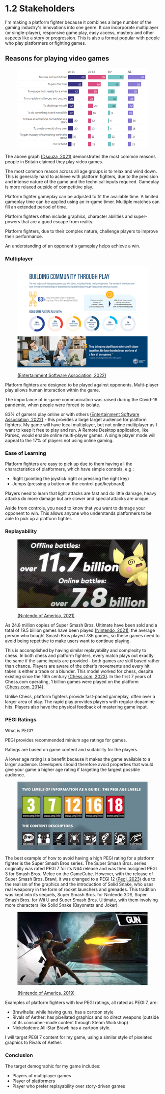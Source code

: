 # 1.2 Stakeholders

I'm making a platform fighter because it combines a large number of the gaming industry's innovations into one genre. It can incorporate multiplayer (or single-player), responsive game play, easy access, mastery and other aspects like a story or progression. This is also a format popular with people who play platformers or fighting games.

## Reasons for playing video games

<figure><img src="../.gitbook/assets/image (1) (1).png" alt=""><figcaption></figcaption></figure>

The above graph [(Dsouza, 2021)](../reference-list.md) demonstrates the most common reasons people in Britain claimed they play video games.&#x20;

The most common reason across all age groups is to relax and wind down. This is generally hard to achieve with platform fighters, due to the precision and intense nature of the game and the technical inputs required. Gameplay is more relaxed outside of competitive play.&#x20;

Platform fighter gameplay can be adjusted to fit the available time. A limited gameplay time can be applied using an in-game timer. Multiple matches can fill an extended period of time.

Platform fighters often include graphics, character abilities and super-powers that are a good escape from reality.

Platform fighters, due to their complex nature, challenge players to improve their performance.

An understanding of an opponent's gameplay helps achieve a win.

### Multiplayer

<figure><img src="../.gitbook/assets/image (2) (1) (1) (1) (1).png" alt=""><figcaption><p><a href="../reference-list.md">(Entertainment Software Association, 2022)</a></p></figcaption></figure>

Platform fighters are designed to be played against opponents. Multi-player play allows human interaction within the game.

The importance of in-game communication was raised during the Covid-19 pandemic, when people were forced to isolate.

83% of gamers play online or with others [(Entertainment Software Association, 2022)](../reference-list.md) - this provides a large target audience for platform fighters. My game will have local multiplayer, but not online multiplayer as I want to keep it free to play and run. A Remote Desktop application, like Parsec, would enable online multi-player games. A single player mode will appeal to the 17% of players not using online gaming.

### Ease of Learning

Platform fighters are easy to pick up due to them having all the characteristics of platformers, which have simple controls, e.g.:

* Right (pointing the joystick right or pressing the right key)
* Jumps (pressing a button on the control pad/keyboard)

Players need to learn that light attacks are fast and do little damage, heavy attacks do more damage but are slower and special attacks are unique.

Aside from controls, you need to know that you want to damage your opponent to win. This allows anyone who understands platformers to be able to pick up a platform fighter.

### Replayability

<figure><img src="../.gitbook/assets/image (1) (1) (2) (1).png" alt=""><figcaption><p><a href="../reference-list.md">(Nintendo of America, 2021)</a></p></figcaption></figure>

As 24.8 million copies of Super Smash Bros. Ultimate have been sold and a total of 19.5 billion games have been played [(Nintendo, 2021)](../reference-list.md), the average person who bought Smash Bros played 786 games, so these games need to avoid being repetitive to make users want to continue playing.&#x20;

This is accomplished by having similar replayability and complexity to chess. In both chess and platform fighters, every match plays out exactly the same if the same inputs are provided - both games are skill based rather than chance. Players are aware of the other's movements and every hit taken is either a trade or a blunder. This model worked for chess, despite existing since the 16th century [(Chess.com, 2023)](../reference-list.md#1.2). In the first 7 years of Chess.com operating, 1 billion games were played on the platform [(Chess.com, 2014)](../reference-list.md).

Unlike Chess, platform fighters provide fast-paced gameplay, often over a larger area of play. The rapid play provides players with regular dopamine hits. Players also have the physical feedback of mastering game input.

### PEGI Ratings

What is PEGI?

PEGI provides recommended minium age ratings for games.

Ratings are based on game content and suitability for the players.

A lower age rating is a benefit because it makes the game available to a larger audience. Developers should therefore avoid properties that would give your game a higher age rating if targeting the largest possible audience.

<figure><img src="../.gitbook/assets/image (2) (2).png" alt=""><figcaption></figcaption></figure>

The best example of how to avoid having a high PEGI rating for a platform fighter is the Super Smash Bros series. The Super Smash Bros. series originally was rated PEGI 7 for its N64 release and was then assigned PEGI 3 for Smash Bros. Melee on the GameCube. However, with the release of Super Smash Bros. Brawl, it was changed to a PEGI 12 [(Pegi, 2023)](../reference-list.md) due to the realism of the graphics and the introduction of Solid Snake, who uses real weaponry in the form of rocket launchers and grenades. This tradition was kept into its sequels, Super Smash Bros. for Nintendo 3DS, Super Smash Bros. for Wii U and Super Smash Bros. Ultimate, with them involving more characters like Solid Snake (Bayonetta and Joker).

<figure><img src="../.gitbook/assets/image (8) (1) (1).png" alt=""><figcaption><p><a href="../reference-list.md">(Nintendo of America, 2019)</a></p></figcaption></figure>

Examples of platform fighters with low PEGI ratings, all rated as PEGI 7, are:

* Brawlhalla: while having guns, has a cartoon style
* Rivals of Aether: has pixellated graphics and no direct weapons (outside of its consumer-made content through Steam Workshop)
* Nickelodeon: All-Star Brawl: has a cartoon style.

I will target PEGI 7 content for my game, using a similar style of pixelated graphics to Rivals of Aether.

### Conclusion

The target demographic for my game includes:

* Players of multiplayer games
* Player of platformers
* Player who prefer replayability over story-driven games
